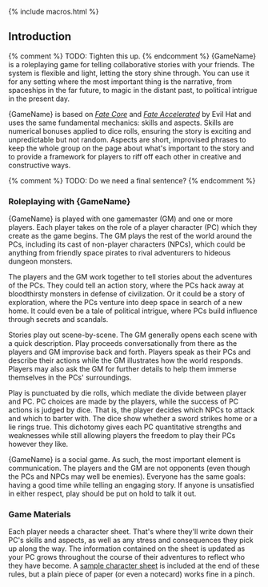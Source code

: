 ---
---

{% include macros.html %}

## Introduction

{% comment %} TODO: Tighten this up. {% endcomment %}
{GameName} is a roleplaying game for telling collaborative stories with your
friends. The system is flexible and light, letting the story shine through.
You can use it for any setting where the most important thing is the
narrative, from spaceships in the far future, to magic in the distant past, to
political intrigue in the present day.

{GameName} is based on [_Fate Core_][fate_core] and [_Fate Accelerated_][fae] by
Evil Hat and uses the same fundamental mechanics: skills and aspects. Skills
are numerical bonuses applied to dice rolls, ensuring the story is exciting
and unpredictable but not random. Aspects are short, improvised phrases to
keep the whole group on the page about what's important to the story and to
provide a framework for players to riff off each other in creative and
constructive ways.

[fate_core]: https://www.evilhat.com/home/fate-core/
[fae]: https://www.evilhat.com/home/fae/

{% comment %} TODO: Do we need a final sentence? {% endcomment %}

### Roleplaying with {GameName}

{GameName} is played with one gamemaster (GM) and one or more players.
Each player takes on the role of a player character (PC) which they create as the
game begins.
The GM plays the rest of the world around the PCs, including its cast of non-player characters (NPCs), which could be anything from friendly space pirates to rival adventurers to hideous dungeon monsters.

The players and the GM work together to tell stories about the adventures of the PCs.
They could tell an action story, where the PCs hack away at bloodthirsty monsters in defense of civilization.
Or it could be a story of exploration, where the PCs venture into deep space in search of a new home.
It could even be a tale of political intrigue, where PCs build influence through secrets and scandals.

Stories play out scene-by-scene.
The GM generally opens each scene with a quick description.
Play proceeds conversationally from there as the players and GM improvise back and forth.
Players speak as their PCs and describe their actions while the GM illustrates how the world responds.
Players may also ask the GM for further details to help them immerse themselves in the PCs' surroundings.

Play is punctuated by die rolls, which mediate the divide between player and PC.
PC choices are made by the players, while the success of PC actions is judged by dice.
That is, the player decides which NPCs to attack and which to barter with.
The dice show whether a sword strikes home or a lie rings true.
This dichotomy gives each PC quantitative strengths and weaknesses while still allowing players the freedom to play their PCs however they like.

{GameName} is a social game.
As such, the most important element is communication.
The players and the GM are not opponents (even though the PCs and NPCs may well be enemies).
Everyone has the same goals: having a good time while telling an engaging story.
If anyone is unsatisfied in either respect, play should be put on hold to talk it out.

### Game Materials

<!-- Ripped out some here-->

Each player needs a character sheet. That's where they'll write down their
PC's skills and aspects, as well as any stress and consequences they pick up
along the way. The information contained on the sheet is updated as your PC
grows throughout the course of their adventures to reflect who they have
become. A [sample character sheet][pc_sheet] is included at the end of these
rules, but a plain piece of paper (or even a notecard) works fine in a pinch.

[pc_sheet]: TODO
